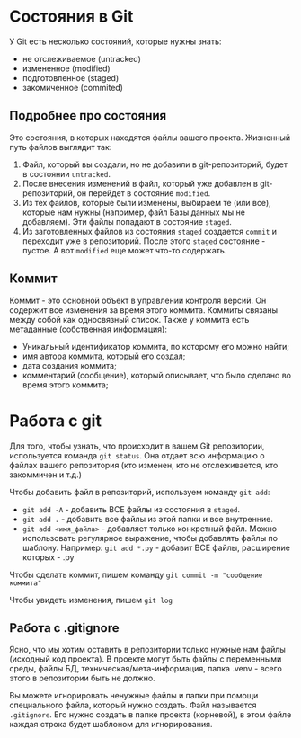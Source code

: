 # Состояния в Git 

<p>У Git есть несколько состояний, которые нужны знать:</p>
<ul>
    <li>не отслеживаемое (untracked)</li>
    <li>измененное (modified)</li>
    <li>подготовленное (staged)</li>
    <li>закомиченное (commited)</li>
</ul>

## Подробнее про состояния

<p>Это состояния, в которых находятся файлы вашего проекта. Жизненный путь файлов выглядит так:</p>
<ol>
<li>Файл, который вы создали, но не добавили в git-репозиторий, 
будет в состоянии <code>untracked</code>.</li>
<li>После внесения изменений в файл, который уже добавлен в git-репозиторий, он перейдет в состояние <code>modified</code>.</li>
<li>Из тех файлов, которые были изменены, выбираем те (или все), которые нам нужны (например, файл Базы данных мы не добавляем). Эти файлы попадают в состояние <code>staged</code>.</li>
<li>Из заготовленных файлов из состояния <code>staged</code> создается <code>commit</code> и переходит уже в репозиторий. После этого <code>staged</code> состояние - пустое. А вот <code>modified</code> еще может что-то содержать.</li>
</ol>

## Коммит
<p>Коммит - это основной объект в управлении контроля версий. Он содержит все изменения за время этого коммита. Коммиты связаны между собой как односвязный список.
Также у коммита есть метаданные (собственная информация):</p>
<ul>
<li>Уникальный идентификатор коммита, по которому его можно найти;</li>
<li>имя автора коммита, который его создал;</li>
<li>дата создания коммита;</li>
<li>комментарий (сообщение), который описывает, что было сделано во время этого коммита;</li>
</ul>

# Работа с git 
<p>Для того, чтобы узнать, что происходит в вашем Git репозитории, используется команда <code>git status</code>. Она отдает всю информацию о файлах вашего репозитория (кто изменен, кто не отслеживается, кто закоммичен и т.д.)</p>

<p>Чтобы добавить файл в репозиторий, используем команду <code>git add</code>:</p>
<ul>
<li><code>git add -A</code> - добавить ВСЕ файлы из состояния в <code>staged</code>.</li>
<li><code>git add .</code> - добавить все файлы из этой папки и все внутренние.</li>
<li><code>git add &lt;имя_файла&gt;</code> - добавляет только конкретный файл. Можно использовать регулярное выражение, чтобы добавлять файлы по шаблону. Например: <code>git add *.py</code> - добавит ВСЕ файлы, расширение которых - .py</li>
</ul>

<p>Чтобы сделать коммит, пишем команду <code>git commit -m "сообщение коммита"</code></p>
<p>Чтобы увидеть изменения, пишем <code>git log</code></p>

## Работа c .gitignore

<p>Ясно, что мы хотим оставить в репозитории только нужные нам файлы (исходный код проекта). В проекте могут быть файлы с переменными среды, файлы БД, техническая/мета-информация, папка .venv - всего этого в репозитории быть не должно.</p>
<p>Вы можете игнорировать ненужные файлы и папки при помощи специального файла, который нужно создать. Файл называется <code>.gitignore</code>. Его нужно создать в папке проекта (корневой), в этом файле каждая строка будет шаблоном для игнорирования.</p>
